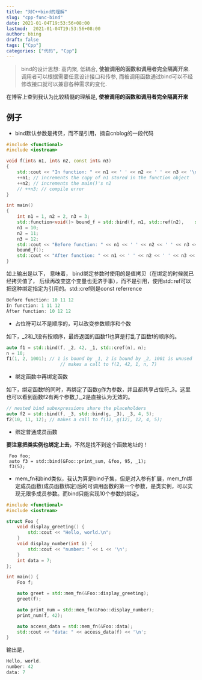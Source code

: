 ```yaml
---
title: "对C++bind的理解"
slug: "cpp-func-bind"
date: 2021-01-04T19:53:56+08:00
lastmod:  2021-01-04T19:53:56+08:00
author: bbing
draft: false
tags: ["Cpp"]
categories: ["代码", "Cpp"]
---
```


> bind的设计思想: 高内聚, 低耦合, **使被调用的函数和调用者完全隔离开来**. 调用者可以根据需要任意设计接口和传参, 而被调用函数通过bind可以不经修改接口就可以兼容各种需求的变化.

在博客上查到我认为比较精髓的理解是, **使被调用的函数和调用者完全隔离开来**

## 例子

- bind默认参数是拷贝，而不是引用，摘自cnblog的一段代码

```cpp
#include <functional>
#include <iostream>

void f(int& n1, int& n2, const int& n3)
{
    std::cout << "In function: " << n1 << ' ' << n2 << ' ' << n3 << '\n';
    ++n1; // increments the copy of n1 stored in the function object
    ++n2; // increments the main()'s n2
    // ++n3; // compile error
}

int main()
{
    int n1 = 1, n2 = 2, n3 = 3;
    std::function<void()> bound_f = std::bind(f, n1, std::ref(n2),    std::cref(n3));
    n1 = 10;
    n2 = 11;
    n3 = 12;
    std::cout << "Before function: " << n1 << ' ' << n2 << ' ' << n3 << '\n';
    bound_f();
    std::cout << "After function: " << n1 << ' ' << n2 << ' ' << n3 << '\n';
}
```

如上输出是以下， 意味着， bind绑定参数时使用的是值拷贝（在绑定的时候就已经拷贝值了， 后续再改变这个变量也无济于事），而不是引用，使用std::ref可以把这种绑定指定为引用的。std::cref则是const referrence

```cpp
Before function: 10 11 12
In function: 1 11 12
After function: 10 12 12
```

- 占位符可以不是顺序的，可以改变参数顺序和个数

如下，_2和_1没有按顺序，最终返回的函数f1也算是打乱了函数f的顺序的。

```cpp
auto f1 = std::bind(f, _2, 42, _1, std::cref(n), n);
n = 10;
f1(1, 2, 1001); // 1 is bound by _1, 2 is bound by _2, 1001 is unused
                    // makes a call to f(2, 42, 1, n, 7)
```

- 绑定函数中再绑定函数

如下，绑定函数f的同时，再绑定了函数g作为参数，并且都共享占位符_3。这里也可以看到函数f2有两个参数_1,_2是直接认为无效的。

```cpp
// nested bind subexpressions share the placeholders
auto f2 = std::bind(f, _3, std::bind(g, _3), _3, 4, 5);
f2(10, 11, 12); // makes a call to f(12, g(12), 12, 4, 5);
```

- 绑定普通成员函数

**要注意把类实例也绑定上去**，不然是找不到这个函数地址的！

```
 Foo foo;
 auto f3 = std::bind(&Foo::print_sum, &foo, 95, _1);
 f3(5);
```

- mem_fn和bind类似，我认为算是bind子集，但是对入参有扩展，mem_fn绑定成员函数(成员函数绑定)后的可调用函数的第一个参数，是类实例，可以实现无限多成员参数。而bind只能实现10个参数的绑定。

```cpp
#include <functional>
#include <iostream>

struct Foo {
    void display_greeting() {
        std::cout << "Hello, world.\n";
    }
    void display_number(int i) {
        std::cout << "number: " << i << '\n';
    }
    int data = 7;
};

int main() {
    Foo f;

    auto greet = std::mem_fn(&Foo::display_greeting);
    greet(f);

    auto print_num = std::mem_fn(&Foo::display_number);
    print_num(f, 42);

    auto access_data = std::mem_fn(&Foo::data);
    std::cout << "data: " << access_data(f) << '\n';
}
```

输出是，

```cpp
Hello, world.
number: 42
data: 7
```
